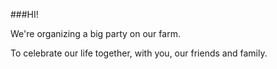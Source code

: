 

###HI!

We're organizing a big party on our farm.  

To celebrate our life together, with you, our friends and family.
